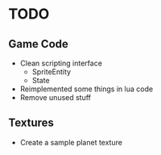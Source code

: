 # TODO


## Game Code

* Clean scripting interface
	- SpriteEntity
	- State
* Reimplemented some things in lua code
* Remove unused stuff


## Textures

* Create a sample planet texture

